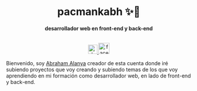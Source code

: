 <div align="center">
  <br>
  <h1>pacmankabh ✨🌻</h1>
  <strong>desarrollador web en front-end y back-end</strong>
</div>
<br>
<p align="center">
  <a href="https://dev.to/pacmankabh">
    <img src="https://d2fltix0v2e0sb.cloudfront.net/dev-badge.svg" alt="dev" width="25">
  </a>
  <a href="https://www.facebook.com/pacmankabh/">
    <img src="https://i.postimg.cc/GtYyGWrY/f-logo-RGB-Blue-72.png" alt="facebook" width="30">
  </a>
</p>


Bienvenido, soy [Abraham Alanya](https://github.com/abrahamalanya) creador de esta cuenta donde iré subiendo proyectos que voy creando y subiendo temas de los que voy aprendiendo en mi formación como desarrollador web, en lado de front-end y back-end.